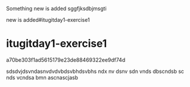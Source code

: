 
Something new is added
sggfjksdbjmsgti

new is added#itugitday1-exercise1

# itugitday1-exercise1
 a70be303f1ad5615179e23de88469322ee9df74d

sdsdvjdsvndasnvdvdvbdsvbhdsvbhs
ndx nv dsnv sdn vnds 
dbscndsb
sc nds vcndsa bmn
ascnascjasb